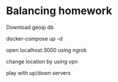 # Balancing homework

Download geoip db

docker-compose up -d

open localhost:3000 using ngrok

change location by using vpn

play with up/down servers